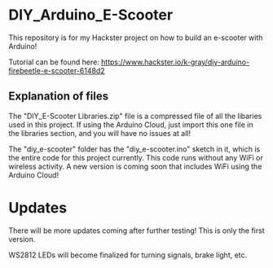 # DIY_Arduino_E-Scooter
This repository is for my Hackster project on how to build an e-scooter with Arduino!

Tutorial can be found here:
https://www.hackster.io/k-gray/diy-arduino-firebeetle-e-scooter-6148d2

## Explanation of files

The "DIY_E-Scooter Libraries.zip" file is a compressed file of all the libaries used in this project.  If using the Arduino Cloud, just import this one file in the libraries section, and you will have no issues at all!

The "diy_e-scooter" folder has the "diy_e-scooter.ino" sketch in it, which is the entire code for this project currently.  This code runs without any WiFi or wireless activity.  A new version is coming soon that includes WiFi using the Arduino Cloud!

# Updates
There will be more updates coming after further testing!  This is only the first version.

WS2812 LEDs will become finalized for turning signals, brake light, etc.
